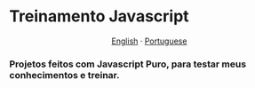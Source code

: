 # Treinamento Javascript

<p align="center">
    <a href="README.md">English</a>
    ·
    <a href="README-pt.md">Portuguese</a>
 </p>

### Projetos feitos com Javascript Puro, para testar meus conhecimentos e treinar.
